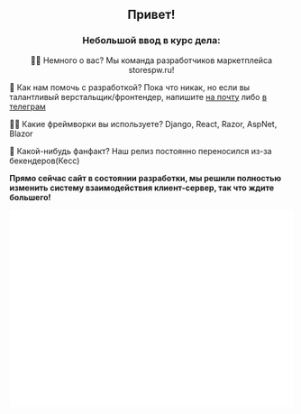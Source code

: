 <h2 align="center"> Привет! </h3> 

<h3 align="center"><b>Небольшой ввод в курс дела:</b></h3>
<p align="center">
🙋‍♀️ Немного о вас? Мы команда разработчиков маркетплейса storespw.ru! 

🌈 Как нам помочь с разработкой? Пока что никак, но если вы талантливый верстальщик/фронтендер, напишите [на почту](mailto:support@yaflay.ru) либо [в телеграм](https://t.me/spermosek)

👩‍💻 Какие фреймворки вы используете? Django, React, Razor, AspNet, Blazor

🍿 Какой-нибудь фанфакт? Наш релиз постоянно переносился из-за бекендеров(Кесс)

**Прямо сейчас сайт в состоянии разработки, мы решили полностью изменить систему взаимодействия клиент-сервер, так что ждите большего!**
</p>
<p align="center"><img src="https://raw.githubusercontent.com/PoopStore-Team/.github/main/github-metrics.svg" align="center"></p>
